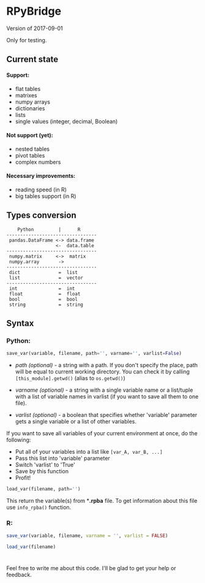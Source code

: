 # RPyBridge

Version of 2017-09-01

Only for testing.

## Current state

#### Support:
- flat tables
- matrixes
- numpy arrays
- dictionaries
- lists
- single values (integer, decimal, Boolean)

#### Not support (yet):
- nested tables
- pivot tables
- complex numbers

#### Necessary improvements:
- reading speed (in R)
- big tables support (in R)


## Types conversion
```
    Python         |      R
---------------------------------
 pandas.DataFrame <-> data.frame
                  <-  data.table 
---------------------------------
 numpy.matrix     <->  matrix
 numpy.array       ->  
---------------------------------
 dict              =  list
 list              =  vector
---------------------------------
 int               =  int
 float             =  float
 bool              =  bool
 string            =  string
```


## Syntax

### Python:

```python
save_var(variable, filename, path='', varname='', varlist=False)
```
- *path (optional)* - a string with a path. If you don't specify the place, path will be equal to current working directory.
You can check it by calling ```[this_module].getwd()``` (alias to ```os.getwd()```)

- *varname (optional)* - a string with a single variable name or a list/tuple with a list of variable names in
varlist (if you want to save all them to one file).

- *varlist (optional)* - a boolean that specifies whether 'variable' parameter gets a single variable
or a list of other variables.

If you want to save all variables of your current environment at once, do the following:
- Put all of your variables into a list like ```[var_A, var_B, ...]```
- Pass this list into 'variable' parameter
- Switch 'varlist' to 'True'
- Save by this function
- Profit!

```python
load_var(filename, path='')
```
This return the variable(s) from ***.rpba** file. To get information about this file use ```info_rpba()``` function.

### R:
```r
save_var(variable, filename, varname = '', varlist = FALSE)

load_var(filename)
```

#
Feel free to write me about this code. I'll be glad to get your help or feedback.
